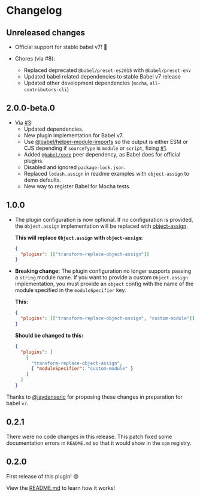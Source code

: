# Changelog

## Unreleased changes

* Official support for stable babel v7! :tada:

* Chores (via #8):
  * Replaced deprecated `@babel/preset-es2015` with `@babel/preset-env`
  * Updated babel related dependencies to stable Babel v7 release
  * Updated other development dependencies (`mocha`, `all-contributors-cli`)

## 2.0.0-beta.0

* Via [#3](https://github.com/newoga/babel-plugin-transform-replace-object-assign/pull/3):
  * Updated dependencies.
  * New plugin implementation for Babel v7.
  * Use [@babel/helper-module-imports](https://npm.im/@babel/helper-module-imports) so the output is either ESM or CJS depending if `sourceType` is `module` or `script`, fixing [#1](https://github.com/newoga/babel-plugin-transform-replace-object-assign/issues/1).
  * Added [`@babel/core`](https://npm.im/@babel/core) peer dependency, as Babel does for official plugins.
  * Disabled and ignored `package-lock.json`.
  * Replaced `lodash.assign` in readme examples with `object-assign` to demo defaults.
  * New way to register Babel for Mocha tests.

## 1.0.0

* The plugin configuration is now optional. If no configuration is provided, the `Object.assign` implementation will be replaced with [object-assign](https://github.com/sindresorhus/object-assign).

  **This will replace `Object.assign` with `object-assign`:**

  ```json
  {
    "plugins": [["transform-replace-object-assign"]]
  }
  ```

* **Breaking change:** The plugin configuration no longer supports passing a `string` module name. If you want to provide a custom `Object.assign` implementation, you must provide an `object` config with the name of the module specified in the `moduleSpecifier` key.

  **This:**

  ```json
  {
    "plugins": [["transform-replace-object-assign", "custom-module"]]
  }
  ```

  **Should be changed to this:**

  ```json
  {
    "plugins": [
      [
        "transform-replace-object-assign",
        { "moduleSpecifier": "custom-module" }
      ]
    ]
  }
  ```

Thanks to [@jaydenseric](https://github.com/jaydenseric) for proposing these changes in preparation for babel `v7`.

## 0.2.1

There were no code changes in this release. This patch fixed some documentation errors in `README.md` so that it would show in the `npm` registry.

## 0.2.0

First release of this plugin! :smile:

View the [README.md](https://github.com/newoga/babel-plugin-transform-replace-object-assign/blob/v0.2.0/README.md) to learn how it works!
